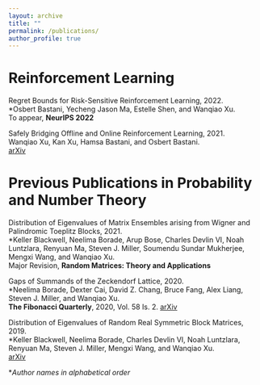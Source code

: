 ```yaml
---
layout: archive
title: ""
permalink: /publications/
author_profile: true
---
```


Reinforcement Learning
======

Regret Bounds for Risk-Sensitive Reinforcement Learning, 2022.<br />
\*Osbert Bastani, Yecheng Jason Ma, Estelle Shen, and Wanqiao Xu.<br />
To appear, **NeurIPS 2022**

Safely Bridging Offline and Online Reinforcement Learning, 2021.<br />
Wanqiao Xu, Kan Xu, Hamsa Bastani, and Osbert Bastani.<br />
[arXiv](https://arxiv.org/abs/2110.13060)

Previous Publications in Probability and Number Theory
======
Distribution of Eigenvalues of Matrix Ensembles arising from Wigner and Palindromic Toeplitz Blocks, 2021.<br />
\*Keller Blackwell, Neelima Borade, Arup Bose, Charles Devlin VI, Noah Luntzlara, Renyuan Ma, Steven J. Miller, Soumendu Sundar Mukherjee, Mengxi Wang, and Wanqiao Xu.<br />
Major Revision, **Random Matrices: Theory and Applications**

Gaps of Summands of the Zeckendorf Lattice, 2020.<br />
\*Neelima Borade, Dexter Cai, David Z. Chang, Bruce Fang, Alex Liang, Steven J. Miller, and Wanqiao Xu.<br />
**The Fibonacci Quarterly**, 2020, Vol. 58 Is. 2. [arXiv](https://arxiv.org/abs/1909.01935)

Distribution of Eigenvalues of Random Real Symmetric Block Matrices, 2019.<br />
\*Keller Blackwell, Neelima Borade, Charles Devlin VI, Noah Luntzlara, Renyuan Ma, Steven J. Miller, Mengxi Wang, and Wanqiao Xu.<br />
[arXiv](https://arxiv.org/abs/1908.03834)

\**Author names in alphabetical order*